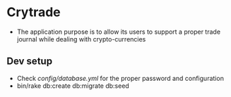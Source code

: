 # Crytrade

* The application purpose is to allow its users to support a proper trade journal while dealing with crypto-currencies


## Dev setup

- Check _config/database.yml_ for the proper password and configuration
- bin/rake db:create db:migrate db:seed
